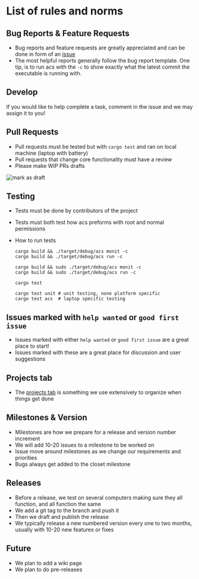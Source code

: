 # List of rules and norms

## Bug Reports & Feature Requests
- Bug reports and feature requests are greatly appreciated and can be done in form of an [issue](https://github.com/JakeRoggenbuck/auto-clock-speed/issues)
- The most helpful reports generally follow the bug report template. One tip, is to run acs with the `-c` to show exactly what the latest commit the executable is running with. 

## Develop
If you would like to help complete a task, comment in the issue and we may assign it to you!

## Pull Requests
- Pull requests must be tested but with `cargo test` and ran on local machine (laptop with battery)
- Pull requests that change core functionality must have a review
- Please make WIP PRs drafts

![mark as draft](https://user-images.githubusercontent.com/35516367/152289665-76631734-fbe4-41e6-9b6e-6a7019fa6ff4.png)

## Testing
- Tests must be done by contributors of the project
- Tests must both test how acs preforms with root and normal permissions

- How to run tests
	```
	cargo build && ./target/debug/acs monit -c 
	cargo build && ./target/debug/acs run -c 

	cargo build && sudo ./target/debug/acs monit -c 
	cargo build && sudo ./target/debug/acs run -c 
	```

	```
	cargo test

	cargo test unit	# unit testing, none platform specific
	cargo test acs	# laptop specific testing
	```

## Issues marked with `help wanted` or `good first issue`
- Issues marked with either `help wanted` or `good first issue` are a great place to start!
- Issues marked with these are a great place for discussion and user suggestions

## Projects tab
- The [projects tab](https://github.com/JakeRoggenbuck/auto-clock-speed/projects/1) is something we use extensively to organize when things get done

## Milestones & Version
- Milestones are how we prepare for a release and version number increment
- We will add 10-20 issues to a milestone to be worked on
- Issue move around milestones as we change our requirements and priorities
- Bugs always get added to the closet milestone

## Releases
- Before a release, we test on several computers making sure they all function, and all function the same
- We add a git tag to the branch and push it
- Then we draft and publish the release
- We typically release a new numbered version every one to two months, usually with 10-20 new features or fixes

## Future
- We plan to add a wiki page
- We plan to do pre-releases
